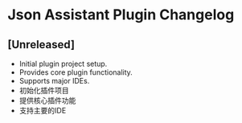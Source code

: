 # Json Assistant Plugin Changelog

## [Unreleased]

 - Initial plugin project setup.
 - Provides core plugin functionality.
 - Supports major IDEs.
 - 初始化插件项目
 - 提供核心插件功能
 - 支持主要的IDE
